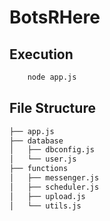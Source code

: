 # BotsRHere

## Execution

```bash
    node app.js
```

## File Structure
```bash
├── app.js
├── database
│   ├── dbconfig.js
│   └── user.js
├── functions
│   ├── messenger.js
│   ├── scheduler.js
│   ├── upload.js
│   └── utils.js
```